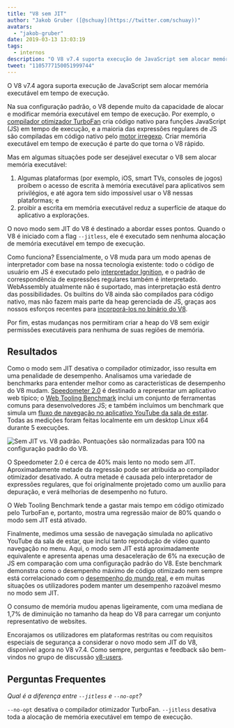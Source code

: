 ```yaml
---
title: "V8 sem JIT"
author: "Jakob Gruber ([@schuay](https://twitter.com/schuay))"
avatars:
  - "jakob-gruber"
date: 2019-03-13 13:03:19
tags:
  - internos
description: "O V8 v7.4 suporta execução de JavaScript sem alocar memória executável em tempo de execução."
tweet: "1105777150051999744"
---
```

O V8 v7.4 agora suporta execução de JavaScript sem alocar memória executável em tempo de execução.

Na sua configuração padrão, o V8 depende muito da capacidade de alocar e modificar memória executável em tempo de execução. Por exemplo, o [compilador otimizador TurboFan](/blog/turbofan-jit) cria código nativo para funções JavaScript (JS) em tempo de execução, e a maioria das expressões regulares de JS são compiladas em código nativo pelo [motor irregexp](https://blog.chromium.org/2009/02/irregexp-google-chromes-new-regexp.html). Criar memória executável em tempo de execução é parte do que torna o V8 rápido.

<!--truncate-->
Mas em algumas situações pode ser desejável executar o V8 sem alocar memória executável:

1. Algumas plataformas (por exemplo, iOS, smart TVs, consoles de jogos) proíbem o acesso de escrita à memória executável para aplicativos sem privilégios, e até agora tem sido impossível usar o V8 nessas plataformas; e
1. proibir a escrita em memória executável reduz a superfície de ataque do aplicativo a explorações.

O novo modo sem JIT do V8 é destinado a abordar esses pontos. Quando o V8 é iniciado com a flag `--jitless`, ele é executado sem nenhuma alocação de memória executável em tempo de execução.

Como funciona? Essencialmente, o V8 muda para um modo apenas de interpretador com base na nossa tecnologia existente: todo o código de usuário em JS é executado pelo [interpretador Ignition](/blog/ignition-interpreter), e o padrão de correspondência de expressões regulares também é interpretado. WebAssembly atualmente não é suportado, mas interpretação está dentro das possibilidades. Os builtins do V8 ainda são compilados para código nativo, mas não fazem mais parte da heap gerenciada de JS, graças aos nossos esforços recentes para [incorporá-los no binário do V8](/blog/embedded-builtins).

Por fim, estas mudanças nos permitiram criar a heap do V8 sem exigir permissões executáveis para nenhuma de suas regiões de memória.

## Resultados

Como o modo sem JIT desativa o compilador otimizador, isso resulta em uma penalidade de desempenho. Analisamos uma variedade de benchmarks para entender melhor como as características de desempenho do V8 mudam. [Speedometer 2.0](/blog/speedometer-2) é destinado a representar um aplicativo web típico; o [Web Tooling Benchmark](/blog/web-tooling-benchmark) inclui um conjunto de ferramentas comuns para desenvolvedores JS; e também incluímos um benchmark que simula um [fluxo de navegação no aplicativo YouTube da sala de estar](https://chromeperf.appspot.com/report?sid=518c637ffa0961f965afe51d06979375467b12b87e72061598763e5a36876306). Todas as medições foram feitas localmente em um desktop Linux x64 durante 5 execuções.

![Sem JIT vs. V8 padrão. Pontuações são normalizadas para 100 na configuração padrão do V8.](/_img/jitless/benchmarks.svg)

O Speedometer 2.0 é cerca de 40% mais lento no modo sem JIT. Aproximadamente metade da regressão pode ser atribuída ao compilador otimizador desativado. A outra metade é causada pelo interpretador de expressões regulares, que foi originalmente projetado como um auxílio para depuração, e verá melhorias de desempenho no futuro.

O Web Tooling Benchmark tende a gastar mais tempo em código otimizado pelo TurboFan e, portanto, mostra uma regressão maior de 80% quando o modo sem JIT está ativado.

Finalmente, medimos uma sessão de navegação simulada no aplicativo YouTube da sala de estar, que inclui tanto reprodução de vídeo quanto navegação no menu. Aqui, o modo sem JIT está aproximadamente equivalente e apresenta apenas uma desaceleração de 6% na execução de JS em comparação com uma configuração padrão do V8. Este benchmark demonstra como o desempenho máximo de código otimizado nem sempre está correlacionado com o [desempenho do mundo real](/blog/real-world-performance), e em muitas situações os utilizadores podem manter um desempenho razoável mesmo no modo sem JIT.

O consumo de memória mudou apenas ligeiramente, com uma mediana de 1,7% de diminuição no tamanho da heap do V8 para carregar um conjunto representativo de websites.

Encorajamos os utilizadores em plataformas restritas ou com requisitos especiais de segurança a considerar o novo modo sem JIT do V8, disponível agora no V8 v7.4. Como sempre, perguntas e feedback são bem-vindos no grupo de discussão [v8-users](https://groups.google.com/forum/#!forum/v8-users).

## Perguntas Frequentes

*Qual é a diferença entre `--jitless` e `--no-opt`?*

`--no-opt` desativa o compilador otimizador TurboFan. `--jitless` desativa toda a alocação de memória executável em tempo de execução.
